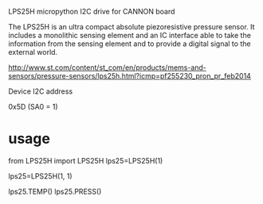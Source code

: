LPS25H micropython I2C drive for CANNON board

The LPS25H is an ultra compact absolute piezoresistive pressure sensor. It includes a monolithic sensing element and an IC interface able to take the information from the sensing element and to provide a digital signal to the external world.

http://www.st.com/content/st_com/en/products/mems-and-sensors/pressure-sensors/lps25h.html?icmp=pf255230_pron_pr_feb2014


Device I2C address

0x5D (SA0 = 1)


usage
=====

from LPS25H import LPS25H
lps25=LPS25H(1)

lps25=LPS25H(1, 1)

lps25.TEMP()
lps25.PRESS()

